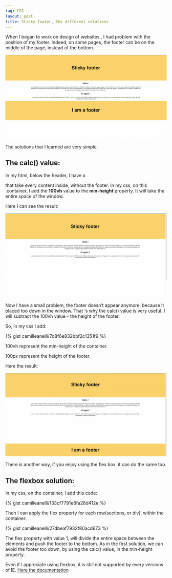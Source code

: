 ```yaml
---
tag: CSS
layout: post
title: Sticky footer, the different solutions
---
```


When I began to work on design of websites , I  had problem with the position of my footer. Indeed, on some pages, the footer can be on the middle of the page, instead of the bottom.

![footer](/images/footer.png)

The solutions that I learned are very simple.

## The calc() value: ##

  In my html, below the header, I have a <div class="container"></div> that take every content inside, without the footer.
  In my css, on this .container, I add the __100vh__ value to the __min-height__ property. It will take the entire space of the window.

  Here I can see the result:

  ![footer](/images/footertropenbas.png)

  Now I have a small problem, the footer doesn’t appear anymore, because it placed too down in the window.
  That ‘s why the calc() value is very useful. I will subtract the 100vh value - the height of the footer.

  So, in my css I add:

  {% gist camilleanelli/7d8f6e832bbf2c1351f9 %}

  100vh represent the min-height of the container.

  100px represent the height of the footer.

  Here the result:

  ![footer](/images/bonfooter.png)

  There is another way, if you enjoy using the flex box, it can do the same too.

## The flexbox solution: ##

  In my css, on the container, I add this code:

  {% gist camilleanelli/133cf7791e8fa28d412e %}

  Then I can apply the flex property for each row(sections, or div), within the container:

  {% gist camilleanelli/27dbeaf7932f80acd673 %}

  The flex property with value 1, will divide the entire space between the elements and push the footer to the bottom.
  As in the first solution, we can avoid the footer too down, by using the calc() value, in the min-height property.

  Even if I appreciate using flexbox, it is still not supported by every versions of IE.
  [Here the documentation](https://css-tricks.com/snippets/css/a-guide-to-flexbox/)
